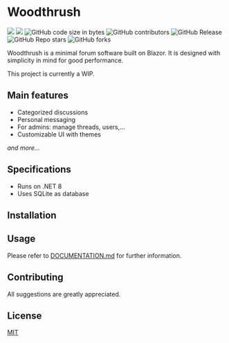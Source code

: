 ﻿# Woodthrush
![](https://img.shields.io/badge/C%23-239120?style=flat&logo=c-sharp&logoColor=white)
![](https://img.shields.io/badge/.NET-5C2D91?style=flat&logo=.net&logoColor=white)
![GitHub code size in bytes](https://img.shields.io/github/languages/code-size/nxhduong/Woodthrush)
![GitHub contributors](https://img.shields.io/github/contributors/nxhduong/Woodthrush)
![GitHub Release](https://img.shields.io/github/v/release/nxhduong/Woodthrush)
![GitHub Repo stars](https://img.shields.io/github/stars/nxhduong/Woodthrush)
![GitHub forks](https://img.shields.io/github/forks/nxhduong/Woodthrush)

Woodthrush is a minimal forum software built on Blazor. 
It is designed with simplicity in mind for good performance.

This project is currently a WIP.
## Main features
- Categorized discussions
- Personal messaging
- For admins: manage threads, users,...
- Customizable UI with themes

*and more...*
## Specifications
- Runs on .NET 8
- Uses SQLite as database
## Installation

## Usage
Please refer to [DOCUMENTATION.md]("/DOCUMENTATION.md") for further information.
## Contributing
All suggestions are greatly appreciated.
## License
[MIT](https://choosealicense.com/licenses/mit/)